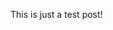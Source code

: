 <!-- title: foo asd -->
<!-- author: arcoiro -->
<!-- datetime: 2014-08-10 10:00:00 -->
<!-- tags: bola, guda -->

This is just a test post!

